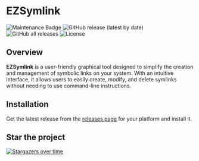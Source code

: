 # EZSymlink

![Maintenance Badge](https://img.shields.io/badge/maintenance-actively%20developed-blue)
![GitHub release (latest by date)](https://img.shields.io/github/v/release/checksumdev/ezsymlink)
![GitHub all releases](https://img.shields.io/github/downloads/checksumdev/ezsymlink/total)
![License](https://img.shields.io/github/license/checksumdev/ezsymlink)

## Overview

**EZSymlink** is a user-friendly graphical tool designed to simplify the creation and management of symbolic links on your system. With an intuitive interface, it allows users to easily create, modify, and delete symlinks without needing to use command-line instructions.

## Installation

Get the latest release from the [releases page](/releases) for your platform and install it.

## Star the project

[![Stargazers over time](https://starchart.cc/checksumdev/ezsymlink.svg?variant=adaptive)](https://starchart.cc/checksumdev/ezsymlink)
